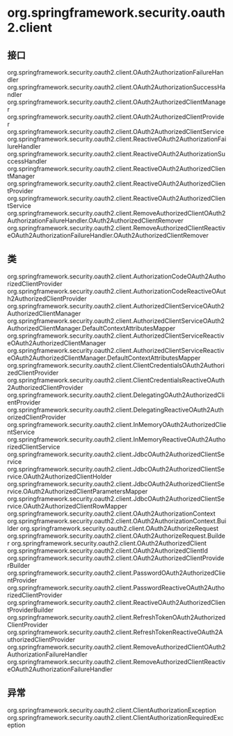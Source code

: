 # org.springframework.security.oauth2.client

## 接口

org.springframework.security.oauth2.client.OAuth2AuthorizationFailureHandler
org.springframework.security.oauth2.client.OAuth2AuthorizationSuccessHandler
org.springframework.security.oauth2.client.OAuth2AuthorizedClientManager
org.springframework.security.oauth2.client.OAuth2AuthorizedClientProvider
org.springframework.security.oauth2.client.OAuth2AuthorizedClientService
org.springframework.security.oauth2.client.ReactiveOAuth2AuthorizationFailureHandler
org.springframework.security.oauth2.client.ReactiveOAuth2AuthorizationSuccessHandler
org.springframework.security.oauth2.client.ReactiveOAuth2AuthorizedClientManager
org.springframework.security.oauth2.client.ReactiveOAuth2AuthorizedClientProvider
org.springframework.security.oauth2.client.ReactiveOAuth2AuthorizedClientService
org.springframework.security.oauth2.client.RemoveAuthorizedClientOAuth2AuthorizationFailureHandler.OAuth2AuthorizedClientRemover
org.springframework.security.oauth2.client.RemoveAuthorizedClientReactiveOAuth2AuthorizationFailureHandler.OAuth2AuthorizedClientRemover

## 类

org.springframework.security.oauth2.client.AuthorizationCodeOAuth2AuthorizedClientProvider
org.springframework.security.oauth2.client.AuthorizationCodeReactiveOAuth2AuthorizedClientProvider
org.springframework.security.oauth2.client.AuthorizedClientServiceOAuth2AuthorizedClientManager
org.springframework.security.oauth2.client.AuthorizedClientServiceOAuth2AuthorizedClientManager.DefaultContextAttributesMapper
org.springframework.security.oauth2.client.AuthorizedClientServiceReactiveOAuth2AuthorizedClientManager
org.springframework.security.oauth2.client.AuthorizedClientServiceReactiveOAuth2AuthorizedClientManager.DefaultContextAttributesMapper
org.springframework.security.oauth2.client.ClientCredentialsOAuth2AuthorizedClientProvider
org.springframework.security.oauth2.client.ClientCredentialsReactiveOAuth2AuthorizedClientProvider
org.springframework.security.oauth2.client.DelegatingOAuth2AuthorizedClientProvider
org.springframework.security.oauth2.client.DelegatingReactiveOAuth2AuthorizedClientProvider
org.springframework.security.oauth2.client.InMemoryOAuth2AuthorizedClientService
org.springframework.security.oauth2.client.InMemoryReactiveOAuth2AuthorizedClientService
org.springframework.security.oauth2.client.JdbcOAuth2AuthorizedClientService
org.springframework.security.oauth2.client.JdbcOAuth2AuthorizedClientService.OAuth2AuthorizedClientHolder
org.springframework.security.oauth2.client.JdbcOAuth2AuthorizedClientService.OAuth2AuthorizedClientParametersMapper
org.springframework.security.oauth2.client.JdbcOAuth2AuthorizedClientService.OAuth2AuthorizedClientRowMapper
org.springframework.security.oauth2.client.OAuth2AuthorizationContext
org.springframework.security.oauth2.client.OAuth2AuthorizationContext.Builder
org.springframework.security.oauth2.client.OAuth2AuthorizeRequest
org.springframework.security.oauth2.client.OAuth2AuthorizeRequest.Builder
org.springframework.security.oauth2.client.OAuth2AuthorizedClient
org.springframework.security.oauth2.client.OAuth2AuthorizedClientId
org.springframework.security.oauth2.client.OAuth2AuthorizedClientProviderBuilder
org.springframework.security.oauth2.client.PasswordOAuth2AuthorizedClientProvider
org.springframework.security.oauth2.client.PasswordReactiveOAuth2AuthorizedClientProvider
org.springframework.security.oauth2.client.ReactiveOAuth2AuthorizedClientProviderBuilder
org.springframework.security.oauth2.client.RefreshTokenOAuth2AuthorizedClientProvider
org.springframework.security.oauth2.client.RefreshTokenReactiveOAuth2AuthorizedClientProvider
org.springframework.security.oauth2.client.RemoveAuthorizedClientOAuth2AuthorizationFailureHandler
org.springframework.security.oauth2.client.RemoveAuthorizedClientReactiveOAuth2AuthorizationFailureHandler

## 异常

org.springframework.security.oauth2.client.ClientAuthorizationException
org.springframework.security.oauth2.client.ClientAuthorizationRequiredException




